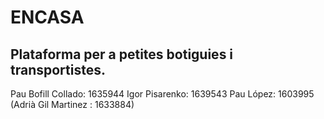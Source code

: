 # ENCASA 

## Plataforma per a petites botiguies i transportistes. 


Pau Bofill Collado: 1635944
Igor Pisarenko: 1639543
Pau López: 1603995 
(Adrià Gil Martinez : 1633884)



